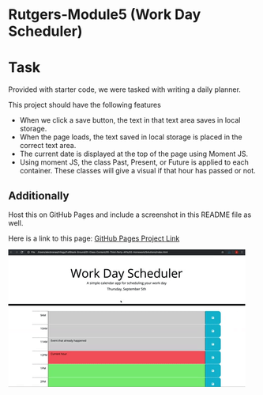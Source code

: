# Rutgers-Module5 (Work Day Scheduler)

# Task 
Provided with starter code, we were tasked with writing a daily planner.

This project should have the following features

- When we click a save button, the text in that text area saves in local storage.
- When the page loads, the text saved in local storage is placed in the correct text area.
- The current date is displayed at the top of the page using Moment JS.
- Using moment JS, the class Past, Present, or Future is applied to each container.  These classes will give a visual if that hour has passed or not. 

## Additionally

Host this on GitHub Pages and include a screenshot in this README file as well.

Here is a link to this page: [GitHub Pages Project Link](https://tneiman19.github.io/Rutgers-Module5/)

[![Screenshot of project website](./assets/images/05-third-party-apis-homework-demo.gif)](https://tneiman19.github.io/Rutgers-Module5/)

